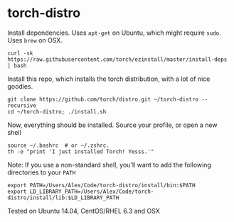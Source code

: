 torch-distro
============

Install dependencies. Uses `apt-get` on Ubuntu, which might require `sudo`. Uses `brew` on OSX.
```
curl -sk https://raw.githubusercontent.com/torch/ezinstall/master/install-deps | bash
```

Install this repo, which installs the torch distribution, with a lot of nice goodies.
```
git clone https://github.com/torch/distro.git ~/torch-distro --recursive
cd ~/torch-distro; ./install.sh
```

Now, everything should be installed. Source your profile, or open a new shell
```
source ~/.bashrc  # or ~/.zshrc.
th -e "print 'I just installed Torch! Yesss.'"
```

Note: If you use a non-standard shell, you'll want to add the following directories to your `PATH`
```
export PATH=/Users/Alex/Code/torch-distro/install/bin:$PATH
export LD_LIBRARY_PATH=/Users/Alex/Code/torch-distro/install/lib:$LD_LIBRARY_PATH
```

Tested on Ubuntu 14.04, CentOS/RHEL 6.3 and OSX
